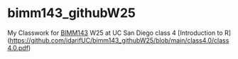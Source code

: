 # bimm143_githubW25
My Classwork for [BIMM143](https://bioboot.github.io/bimm143_W25/) W25 at UC San Diego
class 4 [Introduction to R] (https://github.com/idarifUC/bimm143_githubW25/blob/main/class4.0/class4.0.pdf)

